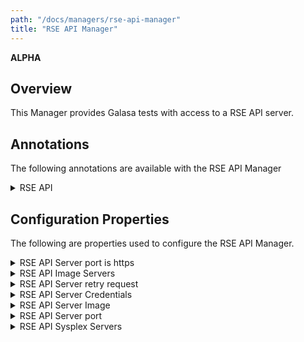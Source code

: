 ```yaml
---
path: "/docs/managers/rse-api-manager"
title: "RSE API Manager"
---
```


**ALPHA**

## Overview
This Manager provides Galasa tests with access to a RSE API server.


## Annotations

The following annotations are available with the RSE API Manager
<details>
<summary>RSE API</summary>

| Annotation: | RSE API |
| --------------------------------------- | :------------------------------------- |
| Name: | @Rseapi |
| Description: | The <code>@Rseapi</code> annotation requests the RSE API Manager to provide a RSE API server instance associated with a z/OS image.  The test can request multiple RSE API instances, with the default being associated with the <b>primary</b> zOS image. |
| Attribute: `imageTag` |  The tag of the zOS Image this variable is to be populated with |
| Syntax: | @ZosImage(imageTag="A")<br> public IZosImage zosImageA;<br> @Rseapi(imageTag="A")<br> public IRseapi rseapiA;<br></code> |
| Notes: | The <code>IRseapi</code> interface has a number of methods to issue requests to the RSE API REST API. See <a href="https://javadoc-snapshot.galasa.dev/dev/galasa/zosrseapi/Rseapi.html" target="_blank">Rseapi</a> and <a href="https://javadoc-snapshot.galasa.dev/dev/galasa/zosrseapi/IRseapi.html" target="_blank">IRseapi</a> to find out more. |

</details>




## Configuration Properties

The following are properties used to configure the RSE API Manager.
 
<details>
<summary>RSE API Server port is https</summary>

| Property: | RSE API Server port is https |
| --------------------------------------- | :------------------------------------- |
| Name: | rseapi.server.[imageid].https |
| Description: | Use https (SSL) for RSE API server |
| Required:  | No |
| Default value: | True |
| Valid values: | $validValues |
| Examples: | <code>rseapi.server.https=true</code><br> <code>rseapi.server.RSESYSA.https=true</code> |

</details>
 
<details>
<summary>RSE API Image Servers</summary>

| Property: | RSE API Image Servers |
| --------------------------------------- | :------------------------------------- |
| Name: | rseapi.image.IMAGEID.servers |
| Description: | The RSE API servers for use with z/OS Image, the RSE API do not need to be running the actual z/OS Image |
| Required:  | No |
| Default value: | None |
| Valid values: | Comma separated RSE API server IDs |
| Examples: | <code>rseapi.image.MV2C.servers=RSESYSA,RSESYSB</code><br> |

</details>
 
<details>
<summary>RSE API Server retry request</summary>

| Property: | RSE API Server retry request |
| --------------------------------------- | :------------------------------------- |
| Name: | rseapi.server.[SERVERID].request.retry |
| Description: | The number of times to retry when RSE API request fails |
| Required:  | No |
| Default value: | 3 |
| Valid values: | numerical value > 0 |
| Examples: | <code>rseapi.server.request.retry=5</code><br> <code>rseapi.server.RSESYSA.request.retry=5</code> |

</details>
 
<details>
<summary>RSE API Server Credentials</summary>

| Property: | RSE API Server Credentials |
| --------------------------------------- | :------------------------------------- |
| Name: | rseapi.server.[SERVERID].credentials |
| Description: | The z/OS credentials to use when accessing the RSE API server |
| Required:  | No |
| Default value: | None, however the RSE API Manager will use the default z/OS image credentials |
| Valid values: | Valid credential ID |
| Examples: | <code>rseapi.server.RSESYSA.credentials=ZOS</code><br> |

</details>
 
<details>
<summary>RSE API Server Image</summary>

| Property: | RSE API Server Image |
| --------------------------------------- | :------------------------------------- |
| Name: | rseapi.server.SERVERID.image |
| Description: | The z/OS image ID this RSE API server lives on |
| Required:  | No |
| Default value: | The SERVERID value is used as the z/OS image ID |
| Valid values: | z/OS image IDs |
| Examples: | <code>rseapi.server.RSESYSA.image=SYSA</code><br> |

</details>
 
<details>
<summary>RSE API Server port</summary>

| Property: | RSE API Server port |
| --------------------------------------- | :------------------------------------- |
| Name: | rseapi.server.[serverid].port |
| Description: | The port number of the RSE API server |
| Required:  | no |
| Default value: | 6800 |
| Valid values: | $validValues |
| Examples: | <code>rseapi.server.port=6800</code><br> <code>rseapi.server.RSESYSA.port=6800</code> |

</details>
 
<details>
<summary>RSE API Sysplex Servers</summary>

| Property: | RSE API Sysplex Servers |
| --------------------------------------- | :------------------------------------- |
| Name: | rseapi.sysplex.[SYSPLEXID].default.servers |
| Description: | The RSE API servers active on the supplied sysplex |
| Required:  | No |
| Default value: | None |
| Valid values: | Comma separated RSE API server IDs |
| Examples: | <code>rseapi.sysplex.default.servers=RSASYSA,RSASYSB</code><br> <code>rseapi.sysplex.PLEXA.default.servers=RSASYSA,RSASYSB</code> |

</details>
